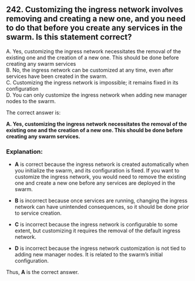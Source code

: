 ## 242. Customizing the ingress network involves removing and creating a new one, and you need to do that before you create any services in the swarm. Is this statement correct?
A. Yes, customizing the ingress network necessitates the removal of the existing one and the creation of a new one. This should be done before creating any swarm services  
B. No, the ingress network can be customized at any time, even after services have been created in the swarm.  
C. Customizing the ingress network is impossible; it remains fixed in its configuration  
D. You can only customize the ingress network when adding new manager nodes to the swarm.  

The correct answer is:

**A. Yes, customizing the ingress network necessitates the removal of the existing one and the creation of a new one. This should be done before creating any swarm services.**

### Explanation:
- **A** is correct because the ingress network is created automatically when you initialize the swarm, and its configuration is fixed. If you want to customize the ingress network, you would need to remove the existing one and create a new one before any services are deployed in the swarm.

- **B** is incorrect because once services are running, changing the ingress network can have unintended consequences, so it should be done prior to service creation.

- **C** is incorrect because the ingress network is configurable to some extent, but customizing it requires the removal of the default ingress network.

- **D** is incorrect because the ingress network customization is not tied to adding new manager nodes. It is related to the swarm’s initial configuration.

Thus, **A** is the correct answer.
